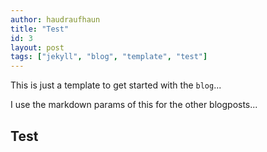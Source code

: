 ```yaml
---
author: haudraufhaun
title: "Test"
id: 3
layout: post
tags: ["jekyll", "blog", "template", "test"]
---
```


This is just a template to get started with the `blog`...

I use the markdown params of this for the other blogposts...

## Test